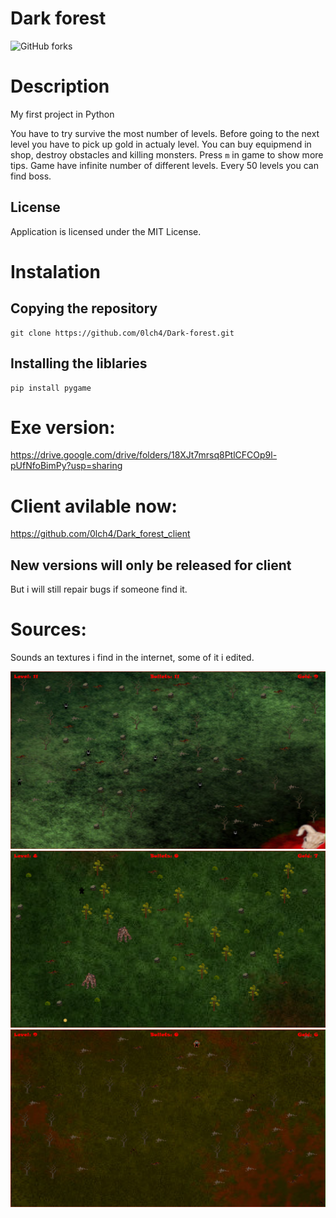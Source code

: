 # Dark forest
![GitHub forks](https://img.shields.io/badge/Version-1.5.0-red)

# Description
My first project in Python

You have to try survive the most number of levels. Before going to the next level you have to pick up gold in actualy level. You can buy equipmend in shop, destroy obstacles and killing monsters. Press `m` in game to show more tips. Game have infinite number of different levels. Every 50 levels you can find boss.

## License
Application is licensed under the MIT License.

# Instalation

## Copying the repository

```
git clone https://github.com/0lch4/Dark-forest.git
```

## Installing the liblaries

```
pip install pygame
```

# Exe version:
https://drive.google.com/drive/folders/18XJt7mrsq8PtlCFCOp9l-pUfNfoBimPy?usp=sharing

# Client avilable now:
https://github.com/0lch4/Dark_forest_client

## New versions will only be released for client
But i will still repair bugs if someone find it.

# Sources:
Sounds an textures i find in the internet, some of it i edited.

![screen1](screenshots/dark_forest_screen1.png)
![screen2](screenshots/dark_forest_screen2.png)
![screen3](screenshots/dark_forest_screen3.png)